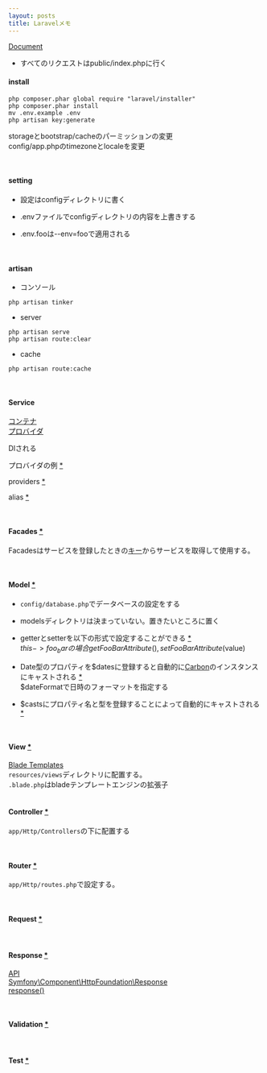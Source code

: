 ```yaml
---
layout: posts
title: Laravelメモ 
---
```

[Document](https://laravel.com/docs/5.5)

* すべてのリクエストはpublic/index.phpに行く

#### install

```
php composer.phar global require "laravel/installer"
php composer.phar install
mv .env.example .env
php artisan key:generate
```

storageとbootstrap/cacheのパーミッションの変更  
config/app.phpのtimezoneとlocaleを変更  

<br>

#### setting

* 設定はconfigディレクトリに書く

* .envファイルでconfigディレクトリの内容を上書きする

* .env.fooは--env=fooで適用される

<br>

#### artisan

* コンソール

```
php artisan tinker
```

* server

```
php artisan serve
php artisan route:clear
```

* cache

```
php artisan route:cache
```

<br>

#### Service 

[コンテナ](https://laravel.com/docs/5.5/container)  
[プロバイダ](https://laravel.com/docs/5.5/providers)

DIされる

プロバイダの例 [\*](https://github.com/laravel/framework/blob/7bfe4a10387d726569856bb4ceaec576e60ae7bb/src/Illuminate/Cache/CacheServiceProvider.php)

providers [\*](https://github.com/laravel/laravel/blob/f4cba4f2b254456645036139129142df274a1ec1/config/app.php#L139)

alias [\*](https://github.com/laravel/laravel/blob/f4cba4f2b254456645036139129142df274a1ec1/config/app.php#L193)

<br>

#### Facades [\*](https://laravel.com/docs/5.5/facades)

Facadesはサービスを登録したときの[キー](https://laravel.com/docs/5.5/container#binding-basics)からサービスを取得して使用する。

<br>

#### Model [\*](https://laravel.com/docs/5.5/eloquent)

* `config/database.php`でデータベースの設定をする  

* modelsディレクトリは決まっていない。置きたいところに置く  

* getterとsetterを以下の形式で設定することができる [\*](https://laravel.com/docs/5.5/eloquent-mutators)  
$this->foo_barの場合  
getFooBarAttribute(), setFooBarAttribute($value)

* Date型のプロパティを$datesに登録すると自動的に[Carbon](https://github.com/briannesbitt/Carbon)のインスタンスにキャストされる [\*](https://laravel.com/docs/5.5/eloquent-mutators#date-mutators)  
$dateFormatで日時のフォーマットを指定する  

* $castsにプロパティ名と型を登録することによって自動的にキャストされる [\*](https://laravel.com/docs/5.5/eloquent-mutators#attribute-casting)



<br>

#### View [\*](https://laravel.com/docs/5.5/views)

[Blade Templates](https://laravel.com/docs/5.5/blade)  
`resources/views`ディレクトリに配置する。  
`.blade.php`はbladeテンプレートエンジンの拡張子  
<br>

#### Controller [\*](https://laravel.com/docs/5.5/controllers)

`app/Http/Controllers`の下に配置する 

<br>

#### Router [\*](https://laravel.com/docs/5.5/routing)

`app/Http/routes.php`で設定する。

<br>


#### Request [\*](https://laravel.com/docs/5.5/requests)

<br>

#### Response [\*](https://laravel.com/docs/5.5/responses)

[API](https://laravel.com/api/5.5/Illuminate/Http/Response.html)  
[Symfony\Component\HttpFoundation\Response](http://api.symfony.com/3.0/Symfony/Component/HttpFoundation/Response.html)   
[response()](https://laravel.com/docs/5.5/helpers#method-response)  

<br>


#### Validation [\*](https://laravel.com/docs/5.5/validation)

<br>

#### Test [\*](https://laravel.com/docs/master/testing)

<br>
